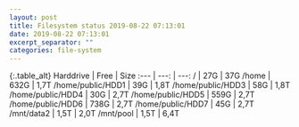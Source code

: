 ```yaml
---
layout: post
title: Filesystem status 2019-08-22 07:13:01
date: 2019-08-22 07:13:01
excerpt_separator: ""
categories: file-system
---
```

{:.table_alt}
Harddrive | Free | Size
:--- | ---: | ---:
/ | 27G | 37G
/home | 632G | 1,7T
/home/public/HDD1 | 39G | 1,8T
/home/public/HDD3 | 58G | 1,8T
/home/public/HDD4 | 30G | 2,7T
/home/public/HDD5 | 559G | 2,7T
/home/public/HDD6 | 738G | 2,7T
/home/public/HDD7 | 45G | 2,7T
/mnt/data2 | 1,5T | 2,0T
/mnt/pool | 1,5T | 6,4T

